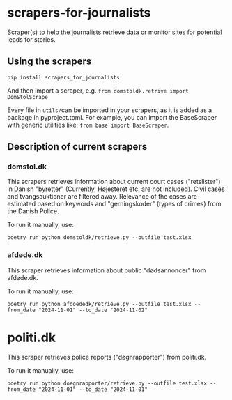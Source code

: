 # scrapers-for-journalists
Scraper(s) to help the journalists retrieve data or monitor sites for potential leads for stories.

## Using the scrapers

```
pip install scrapers_for_journalists
```

And then import a scraper, e.g. `from domstoldk.retrive import DomStolScrape`

Every file in `utils/`can be imported in your scrapers, as it is added as a package in pyproject.toml. For example, you can import the BaseScraper with generic utilities like: `from base import BaseScraper`.

## Description of current scrapers

### domstol.dk

This scrapers retrieves information about current court cases ("retslister") in Danish "byretter" (Currently, Højesteret etc. are not included). Civil cases and tvangsauktioner are filtered away. Relevance of the cases are estimated based on keywords and "gerningskoder" (types of crimes) from the Danish Police.

To run it manually, use:
```
poetry run python domstoldk/retrieve.py --outfile test.xlsx
```

### afdøde.dk

This scraper retrieves information about public "dødsannoncer" from afdøde.dk.

To run it manually, use:
```
poetry run python afdoededk/retrieve.py --outfile test.xlsx --from_date "2024-11-01" --to_date "2024-11-02"
```

# politi.dk

This scraper retrieves police reports ("døgnrapporter") from politi.dk.

To run it manually, use:
```
poetry run python doegnrapporter/retrieve.py --outfile test.xlsx --from_date "2024-11-01" --to_date "2024-11-01"
```
